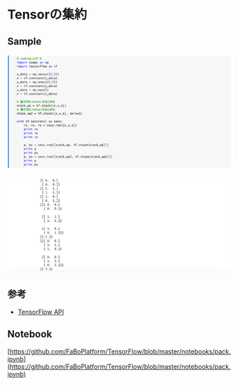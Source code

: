 # Tensorの集約

## Sample

![](/img/pack01.png)

![](/img/pack02.png)

## 参考

* [TensorFlow API](https://www.tensorflow.org/api_docs/python/array_ops/slicing_and_joining)

## Notebook

[https://github.com/FaBoPlatform/TensorFlow/blob/master/notebooks/pack.ipynb](https://github.com/FaBoPlatform/TensorFlow/blob/master/notebooks/pack.ipynb)


